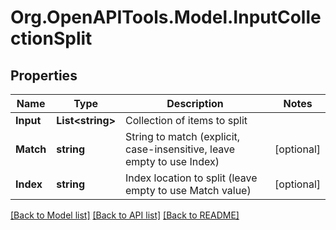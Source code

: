 # Org.OpenAPITools.Model.InputCollectionSplit
## Properties

Name | Type | Description | Notes
------------ | ------------- | ------------- | -------------
**Input** | **List&lt;string&gt;** | Collection of items to split | 
**Match** | **string** | String to match (explicit, case-insensitive, leave empty to use Index) | [optional] 
**Index** | **string** | Index location to split (leave empty to use Match value) | [optional] 

[[Back to Model list]](../README.md#documentation-for-models) [[Back to API list]](../README.md#documentation-for-api-endpoints) [[Back to README]](../README.md)

